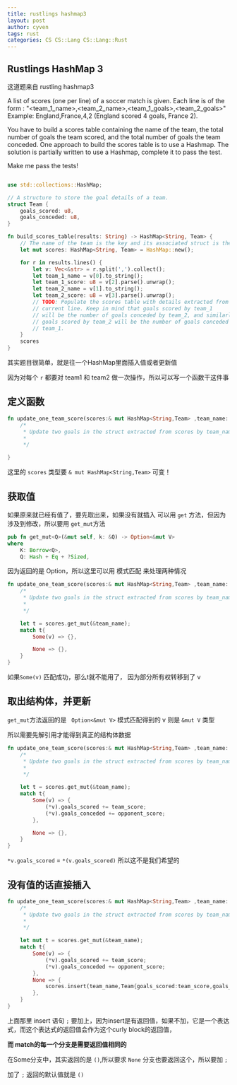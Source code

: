 ```yaml
---
title: rustlings hashmap3
layout: post
author: cyven
tags: rust
categories: CS CS::Lang CS::Lang::Rust
---
```




## Rustlings HashMap 3

这道题来自 rustling hashmap3

 A list of scores (one per line) of a soccer match is given. Each line is of
 the form : "<team_1_name>,<team_2_name>,<team_1_goals>,<team_2_goals>"
 Example: England,France,4,2 (England scored 4 goals, France 2).

 You have to build a scores table containing the name of the team, the total
 number of goals the team scored, and the total number of goals the team
 conceded. One approach to build the scores table is to use a Hashmap.
 The solution is partially written to use a Hashmap,
 complete it to pass the test.

 Make me pass the tests!



```rust

use std::collections::HashMap;

// A structure to store the goal details of a team.
struct Team {
    goals_scored: u8,
    goals_conceded: u8,
}

fn build_scores_table(results: String) -> HashMap<String, Team> {
    // The name of the team is the key and its associated struct is the value.
    let mut scores: HashMap<String, Team> = HashMap::new();

    for r in results.lines() {
        let v: Vec<&str> = r.split(',').collect();
        let team_1_name = v[0].to_string();
        let team_1_score: u8 = v[2].parse().unwrap();
        let team_2_name = v[1].to_string();
        let team_2_score: u8 = v[3].parse().unwrap();
        // TODO: Populate the scores table with details extracted from the
        // current line. Keep in mind that goals scored by team_1
        // will be the number of goals conceded by team_2, and similarly
        // goals scored by team_2 will be the number of goals conceded by
        // team_1.
    }
    scores
}
```

其实题目很简单，就是往一个HashMap里面插入值或者更新值

因为对每个 `r` 都要对 team1 和 team2 做一次操作，所以可以写一个函数干这件事

## 定义函数

```rust
fn update_one_team_score(scores:& mut HashMap<String,Team> ,team_name: String, team_score: u8,opponent_score: u8){
	/*
	 * Update two goals in the struct extracted from scores by team_name by adding team_score and opponent_score correspondingly.
	 *
	 */

}
```

这里的 `scores` 类型要 `& mut HashMap<String,Team>`  可变！

## 获取值

如果原来就已经有值了，要先取出来，如果没有就插入
可以用 `get` 方法，但因为涉及到修改，所以要用 `get_mut`方法

```rust
pub fn get_mut<Q>(&mut self, k: &Q) -> Option<&mut V>
where
    K: Borrow<Q>,
    Q: Hash + Eq + ?Sized,
```

因为返回的是 Option，所以这里可以用 模式匹配 来处理两种情况

```rust
fn update_one_team_score(scores:& mut HashMap<String,Team> ,team_name: String, team_score: u8,opponent_score: u8){
	/*
	 * Update two goals in the struct extracted from scores by team_name by adding team_score and opponent_score correspondingly.
	 *
	 */

	let t = scores.get_mut(&team_name);
	match t{
		Some(v) => {},

		None => {},
	}
}
```

如果`Some(v)` 匹配成功，那么t就不能用了， 因为部分所有权转移到了 v

## 取出结构体，并更新

`get_mut`方法返回的是 ` Option<&mut V>`
模式匹配得到的 v 则是 `&mut V` 类型

所以需要先解引用才能得到真正的结构体数据


```rust
fn update_one_team_score(scores:& mut HashMap<String,Team> ,team_name: String, team_score: u8,opponent_score: u8){
	/*
	 * Update two goals in the struct extracted from scores by team_name by adding team_score and opponent_score correspondingly.
	 *
	 */

	let t = scores.get_mut(&team_name);
	match t{
		Some(v) => {
			(*v).goals_scored += team_score;
			(*v).goals_conceded += opponent_score;
		},

		None => {},
	}
}
```

`*v.goals_scored` = `*(v.goals_scored)` 所以这不是我们希望的


## 没有值的话直接插入


```rust
fn update_one_team_score(scores:& mut HashMap<String,Team> ,team_name: String, team_score: u8,opponent_score: u8){
	/*
	 * Update two goals in the struct extracted from scores by team_name by adding team_score and opponent_score correspondingly.
	 *
	 */

	let mut t = scores.get_mut(&team_name);
	match t{
		Some(v) => {
			(*v).goals_scored += team_score;
			(*v).goals_conceded += opponent_score;
		},
		None => {
			scores.insert(team_name,Team{goals_scored:team_score,goals_conceded:opponent_score}); //这里别忘了加; 因为insert是有返回值的
		},
	}
}
```
上面那里 insert 语句 `;` 要加上，因为insert是有返回值，如果不加，它是一个表达式，而这个表达式的返回值会作为这个curly block的返回值，

**而 match的每一个分支是需要返回值相同的**

在Some分支中，其实返回的是 `()`,所以要求 `None` 分支也要返回这个，所以要加 `;`

加了 `;` 返回的默认值就是 `()`
